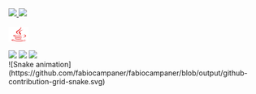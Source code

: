  <div>
  <a href="https://github.com/FabioCampaner">
  <img height="130em" src="https://github-readme-stats.vercel.app/api?username=FabioCampaner&show_icons=true&theme=github_dark&include_all_commits=true&count_private=true"/>
  <img height="130em" src="https://github-readme-stats.vercel.app/api/top-langs/?username=FabioCampaner&layout=compact&langs_count=7&theme=github_dark"/>
</div>
<div style="display: inline_block"><br>
  <img align="center" alt="fabioJava" height="30" width="40" src="https://raw.githubusercontent.com/devicons/devicon/master/icons/java/java-plain.svg">
</div>
 <br>
<div> 
  <a href="https://instagram.com/fabiocsuzuki" target="_blank"><img src="https://img.shields.io/badge/-Instagram-%23E4405F?style=for-the-badge&logo=instagram&logoColor=white" target="_blank"></a>
  <a href = "mailto:fabiocsuzuki@gmail.com"><img src="https://img.shields.io/badge/-Gmail-%23333?style=for-the-badge&logo=gmail&logoColor=white" target="_blank"></a>
  <a href="https://www.linkedin.com/in/fabiocsuzuki" target="_blank"><img src="https://img.shields.io/badge/-LinkedIn-%230077B5?style=for-the-badge&logo=linkedin&logoColor=white" target="_blank"></a> 
 </div>
 <div>
 ![Snake animation](https://github.com/fabiocampaner/fabiocampaner/blob/output/github-contribution-grid-snake.svg)
</div>
